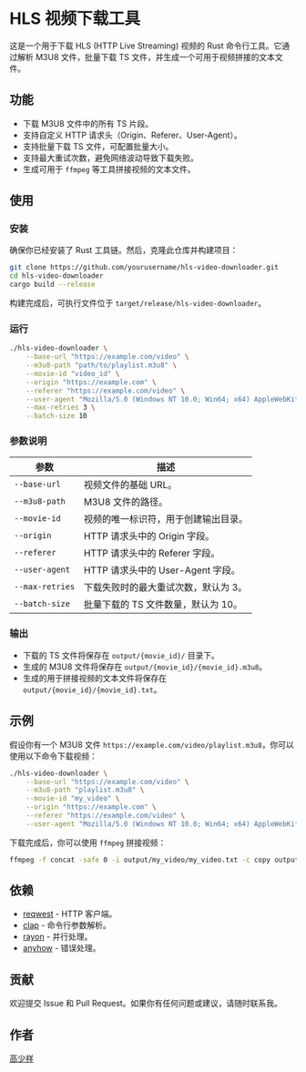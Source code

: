 # HLS 视频下载工具

这是一个用于下载 HLS (HTTP Live Streaming) 视频的 Rust 命令行工具。它通过解析 M3U8 文件，批量下载 TS 文件，并生成一个可用于视频拼接的文本文件。

## 功能

- 下载 M3U8 文件中的所有 TS 片段。
- 支持自定义 HTTP 请求头（Origin、Referer、User-Agent）。
- 支持批量下载 TS 文件，可配置批量大小。
- 支持最大重试次数，避免网络波动导致下载失败。
- 生成可用于 `ffmpeg` 等工具拼接视频的文本文件。

## 使用

### 安装

确保你已经安装了 Rust 工具链。然后，克隆此仓库并构建项目：

```bash
git clone https://github.com/yourusername/hls-video-downloader.git
cd hls-video-downloader
cargo build --release
```

构建完成后，可执行文件位于 `target/release/hls-video-downloader`。

### 运行

```bash
./hls-video-downloader \
    --base-url "https://example.com/video" \
    --m3u8-path "path/to/playlist.m3u8" \
    --movie-id "video_id" \
    --origin "https://example.com" \
    --referer "https://example.com/video" \
    --user-agent "Mozilla/5.0 (Windows NT 10.0; Win64; x64) AppleWebKit/537.36 (KHTML, like Gecko) Chrome/91.0.4472.124 Safari/537.36" \
    --max-retries 3 \
    --batch-size 10
```

### 参数说明

| 参数          | 描述                                                                 |
|---------------|----------------------------------------------------------------------|
| `--base-url`  | 视频文件的基础 URL。                                                 |
| `--m3u8-path` | M3U8 文件的路径。                                                   |
| `--movie-id`  | 视频的唯一标识符，用于创建输出目录。                                 |
| `--origin`    | HTTP 请求头中的 Origin 字段。                                       |
| `--referer`   | HTTP 请求头中的 Referer 字段。                                      |
| `--user-agent`| HTTP 请求头中的 User-Agent 字段。                                   |
| `--max-retries` | 下载失败时的最大重试次数，默认为 3。                               |
| `--batch-size` | 批量下载的 TS 文件数量，默认为 10。                                |

### 输出

- 下载的 TS 文件将保存在 `output/{movie_id}/` 目录下。
- 生成的 M3U8 文件将保存在 `output/{movie_id}/{movie_id}.m3u8`。
- 生成的用于拼接视频的文本文件将保存在 `output/{movie_id}/{movie_id}.txt`。

## 示例

假设你有一个 M3U8 文件 `https://example.com/video/playlist.m3u8`，你可以使用以下命令下载视频：

```bash
./hls-video-downloader \
    --base-url "https://example.com/video" \
    --m3u8-path "playlist.m3u8" \
    --movie-id "my_video" \
    --origin "https://example.com" \
    --referer "https://example.com/video" \
    --user-agent "Mozilla/5.0 (Windows NT 10.0; Win64; x64) AppleWebKit/537.36 (KHTML, like Gecko) Chrome/91.0.4472.124 Safari/537.36"
```

下载完成后，你可以使用 `ffmpeg` 拼接视频：

```bash
ffmpeg -f concat -safe 0 -i output/my_video/my_video.txt -c copy output/my_video/final_video.mp4
```

## 依赖

- [reqwest](https://crates.io/crates/reqwest) - HTTP 客户端。
- [clap](https://crates.io/crates/clap) - 命令行参数解析。
- [rayon](https://crates.io/crates/rayon) - 并行处理。
- [anyhow](https://crates.io/crates/anyhow) - 错误处理。

## 贡献

欢迎提交 Issue 和 Pull Request。如果你有任何问题或建议，请随时联系我。

## 作者

[高少祥](https://github.com/gaosx6991)
